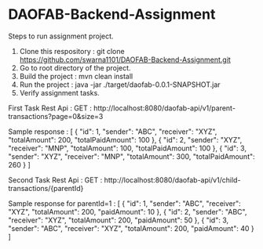 # DAOFAB-Backend-Assignment

Steps to run assignment project.

1. Clone this respository : git clone https://github.com/swarna1101/DAOFAB-Backend-Assignment.git
2. Go to root directory of the project.
3. Build the project : mvn clean install
4. Run the project : java -jar ./target/daofab-0.0.1-SNAPSHOT.jar
5. Verify assignment tasks.

First Task Rest Api : GET : http://localhost:8080/daofab-api/v1/parent-transactions?page=0&size=3

Sample response :
[
{
"id": 1,
"sender": "ABC",
"receiver": "XYZ",
"totalAmount": 200,
"totalPaidAmount": 100
},
{
"id": 2,
"sender": "XYZ",
"receiver": "MNP",
"totalAmount": 100,
"totalPaidAmount": 100
},
{
"id": 3,
"sender": "XYZ",
"receiver": "MNP",
"totalAmount": 300,
"totalPaidAmount": 260
}
]



Second Task Rest Api : GET : http://localhost:8080/daofab-api/v1/child-transactions/{parentId}

Sample response for parentId=1 :
[
{
"id": 1,
"sender": "ABC",
"receiver": "XYZ",
"totalAmount": 200,
"paidAmount": 10
},
{
"id": 2,
"sender": "ABC",
"receiver": "XYZ",
"totalAmount": 200,
"paidAmount": 50
},
{
"id": 3,
"sender": "ABC",
"receiver": "XYZ",
"totalAmount": 200,
"paidAmount": 40
}
]
